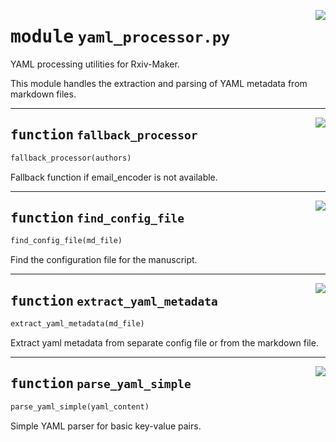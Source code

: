 <!-- markdownlint-disable -->

<a href="https://github.com/henriqueslab/rxiv-maker/blob/main/src/py/processors/yaml_processor.py#L0"><img align="right" style="float:right;" src="https://img.shields.io/badge/-source-cccccc?style=flat-square"></a>

# <kbd>module</kbd> `yaml_processor.py`
YAML processing utilities for Rxiv-Maker. 

This module handles the extraction and parsing of YAML metadata from markdown files. 


---

<a href="https://github.com/henriqueslab/rxiv-maker/blob/main/src/py/processors/yaml_processor.py#L35"><img align="right" style="float:right;" src="https://img.shields.io/badge/-source-cccccc?style=flat-square"></a>

## <kbd>function</kbd> `fallback_processor`

```python
fallback_processor(authors)
```

Fallback function if email_encoder is not available. 


---

<a href="https://github.com/henriqueslab/rxiv-maker/blob/main/src/py/processors/yaml_processor.py#L45"><img align="right" style="float:right;" src="https://img.shields.io/badge/-source-cccccc?style=flat-square"></a>

## <kbd>function</kbd> `find_config_file`

```python
find_config_file(md_file)
```

Find the configuration file for the manuscript. 


---

<a href="https://github.com/henriqueslab/rxiv-maker/blob/main/src/py/processors/yaml_processor.py#L61"><img align="right" style="float:right;" src="https://img.shields.io/badge/-source-cccccc?style=flat-square"></a>

## <kbd>function</kbd> `extract_yaml_metadata`

```python
extract_yaml_metadata(md_file)
```

Extract yaml metadata from separate config file or from the markdown file. 


---

<a href="https://github.com/henriqueslab/rxiv-maker/blob/main/src/py/processors/yaml_processor.py#L117"><img align="right" style="float:right;" src="https://img.shields.io/badge/-source-cccccc?style=flat-square"></a>

## <kbd>function</kbd> `parse_yaml_simple`

```python
parse_yaml_simple(yaml_content)
```

Simple YAML parser for basic key-value pairs. 


